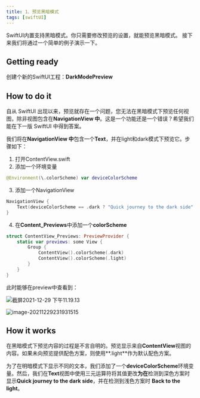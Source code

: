 ```yaml
---
title: 1、预览黑暗模式
tags: [swiftUI]
---
```

SwiftUI内置支持黑暗模式。你只需要修改预览的设置，就能预览黑暗模式。
接下来我们将通过一个简单的例子演示一下。

## Getting ready

创建个新的SwiftUI工程：**DarkModePreview**

## How to do it

自从 SwiftUI 出现以来，预览就存在一个问题，您无法在黑暗模式下预览任何视图，除非视图包含在**NavigationView 中**。这是一个功能还是一个错误？希望我们能在下一版 SwiftUI 中得到答案。

我们将在**NavigationView 中**包含一个**Text**，并在light和dark模式下预览它。步骤如下：

1. 打开ContentView.swift
2. 添加一个环境变量
```swift
@Environment(\.colorScheme) var deviceColorScheme
```

3. 添加一个NavigationView
```swift
NavigationView {
    Text(deviceColorScheme == .dark ? "Quick journey to the dark side" : "Back to the light")
}

```

4. 在**Content_Previews**中添加一个**colorScheme**
```swift
struct ContentView_Previews: PreviewProvider {
    static var previews: some View {
        Group {
            ContentView().colorScheme(.dark)
            ContentView().colorScheme(.light)
        }
    }
}
```

此时能够在preview中查看到：

![截屏2021-12-29 下午11.19.13](https://tva1.sinaimg.cn/large/008i3skNly1gxv451pn3bj30dm0qqdg3.jpg)

![image-20211229231931515](https://tva1.sinaimg.cn/large/008i3skNly1gxv4592ayej30dg0qwt93.jpg)

## How it works

在黑暗模式下预览内容的过程是不言自明的。预览显示来自**ContentView**视图的内容。如果未向预览提供配色方案，则使用**.light**作为默认配色方案。

为了在明暗模式下显示不同的文本，我们添加了一个**deviceColorScheme**环境变量。然后，我们在**Text**视图中使用三元运算符将其值更改**为在**检测到深色方案时显示**Quick journey to the dark side**，并在检测到浅色方案时 **Back to the light**。
